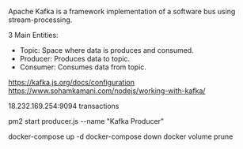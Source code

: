 
Apache Kafka is a framework implementation of a software bus using stream-processing.

3 Main Entities:
  - Topic: Space where data is produces and consumed.
  - Producer: Produces data to topic.
  - Consumer: Consumes data from topic.


https://kafka.js.org/docs/configuration
https://www.sohamkamani.com/nodejs/working-with-kafka/


18.232.169.254:9094
transactions

pm2 start producer.js --name "Kafka Producer"

docker-compose up -d
docker-compose down
docker volume prune